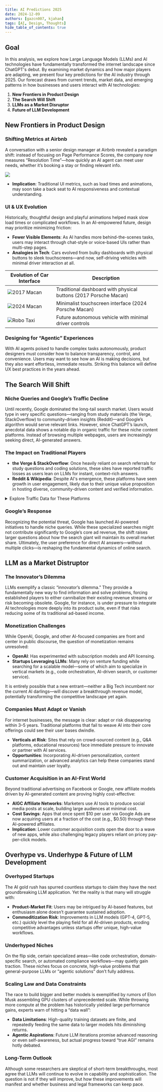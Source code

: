 ```yaml
---
title: AI Predictions 2025
date: 2024-12-09
authors: [gazcn007, kjahan]
tags: [AI, Design, Thoughts]
hide_table_of_contents: true
---
```


## Goal

In this analysis, we explore how Large Language Models (LLMs) and AI technologies have fundamentally transformed the internet landscape since ChatGPT's debut. By examining market dynamics and how major players are adapting, we present four key predictions for the AI industry through 2025. Our forecast draws from current trends, market data, and emerging patterns in how businesses and users interact with AI technologies:

1. **New Frontiers in Product Design**
2. **The Search Will Shift**
3. **LLMs as a Market Disruptor**
4. **Future of LLM Development**

## New Frontiers in Product Design

### Shifting Metrics at Airbnb

A conversation with a senior design manager at Airbnb revealed a paradigm shift: instead of focusing on Page Performance Scores, the company now measures “Resolution Time”—how quickly an AI agent can meet user needs, whether it’s booking a stay or finding relevant info.

![](./abnb-metrics.jpg)

- **Implication**: Traditional UI metrics, such as load times and animations, may soon take a back seat to AI responsiveness and contextual understanding.

### UI & UX Evolution

Historically, thoughtful design and playful animations helped mask slow load times or complicated workflows. In an AI-empowered future, design may prioritize minimizing friction:

- **Fewer Visible Elements**: As AI handles more behind-the-scenes tasks, users may interact through chat-style or voice-based UIs rather than multi-step pages.
- **Analogies in Tech**: Cars evolved from bulky dashboards with physical buttons to sleek touchscreens—and now, self-driving vehicles with minimal driver interaction at all.

| Evolution of Car Interface | Description |
|---------------------------|-------------|
| ![2017 Macan](./2017macan.jpg) | Traditional dashboard with physical buttons (2017 Porsche Macan) |
| ![2024 Macan](./2024macan.jpg) | Minimalist touchscreen interface (2024 Porsche Macan) |
| ![Robo Taxi](./robotaxi.jpg) | Future autonomous vehicle with minimal driver controls |

### Designing for “Agentic” Experiences

With AI agents poised to handle complex tasks autonomously, product designers must consider how to balance transparency, control, and convenience. Users may want to see how an AI is making decisions, but they also want effortless, immediate results. Striking this balance will define UX best practices in the years ahead.

<!--truncate-->

## The Search Will Shift
### Niche Queries and Google’s Traffic Decline

Until recently, Google dominated the long-tail search market. Users would type in very specific questions—ranging from study materials (the Verge, StackOverflow) to community-driven insights (Reddit)—and Google’s algorithm would serve relevant links. However, since ChatGPT’s launch, anecdotal data shows a notable dip in organic traffic for these niche content platforms. Instead of browsing multiple webpages, users are increasingly seeking direct, AI-generated answers.

### The Impact on Traditional Players

- **the Verge & StackOverflow**: Once heavily reliant on search referrals for study questions and coding solutions, these sites have reported traffic losses as users lean on LLMs for instant, context-rich answers.
- **Reddit & Wikipedia**: Despite AI's emergence, these platforms have seen growth in user engagement, likely due to their unique value proposition in hosting diverse, community-driven content and verified information.

<details>
<summary>Explore Traffic Data for These Platforms</summary>

| Platform | Traffic Data |
|----------|-------------------|
| the Verge | ![the Verge Data](./verge.jpg) |
| StackOverflow | ![StackOverflow Data](./so.jpg) |
| Reddit | ![Reddit Data](./reddit.jpg) |
| Wikipedia | ![Wikipedia Data](./wiki.jpg) |

</details>


### Google’s Response

Recognizing the potential threat, Google has launched AI-powered initiatives to handle niche queries. While these specialized searches might not contribute significantly to Google’s core ad revenue, the shift raises larger questions about how the search giant will maintain its overall market share. Ultimately, the user preference for direct AI answers—without multiple clicks—is reshaping the fundamental dynamics of online search.

## LLM as a Market Distruptor

### The Innovator’s Dilemma

LLMs exemplify a classic “innovator’s dilemma.” They provide a fundamentally new way to find information and solve problems, forcing established players to either cannibalize their existing revenue streams or risk becoming obsolete. Google, for instance, is under pressure to integrate AI technologies more deeply into its product suite, even if that risks reducing some of its traditional ad-based income.


### Monetization Challenges

While OpenAI, Google, and other AI-focused companies are front and center in public discourse, the question of monetization remains unresolved:

- **OpenAI**: Has experimented with subscription models and API licensing.
- **Startups Leveraging LLMs**: Many rely on venture funding while searching for a scalable model—some of which aim to specialize in vertical markets (e.g., code orchestration, AI-driven search, or customer service).

It is entirely possible that a new entrant—neither a Big Tech incumbent nor the current AI darlings—will discover a breakthrough revenue model, potentially transforming the competitive landscape yet again.

### Companies Must Adapt or Vanish

For internet businesses, the message is clear: adapt or risk disappearing within 3–5 years. Traditional platforms that fail to weave AI into their core offerings could see their user bases dwindle.

- **Verticals at Risk**: Sites that rely on crowd-sourced content (e.g., Q&A platforms, educational resources) face immediate pressure to innovate or partner with AI services.
- **Opportunities**: Incorporating AI-driven personalization, content summarization, or advanced analytics can help these companies stand out and maintain user loyalty.

### Customer Acquisition in an AI-First World

Beyond traditional advertising on Facebook or Google, new affiliate models driven by AI-generated content are proving highly cost-effective:

- **AIGC Affiliate Networks**: Marketers use AI tools to produce social media posts at scale, building large audiences at minimal cost.
- **Cost Savings**: Apps that once spent $10 per user via Google Ads are now acquiring users at a fraction of the cost (e.g., $0.50) through these AI-powered affiliates.
- **Implication**: Lower customer acquisition costs open the door to a wave of new apps, while also challenging legacy players reliant on pricey pay-per-click models.

## Overhype vs. Underhype & Future of LLM Development
### Overhyped Startups

The AI gold rush has spurred countless startups to claim they have the next groundbreaking LLM application. Yet the reality is that many will struggle with:

- **Product-Market Fit**: Users may be intrigued by AI-based features, but enthusiasm alone doesn’t guarantee sustained adoption.
- **Commoditization Risk**: Improvements in LLM models (GPT-4, GPT-5, etc.) quickly level the playing field for all AI-driven products, eroding competitive advantages unless startups offer unique, high-value workflows.

### Underhyped Niches

On the flip side, certain specialized areas—like code orchestration, domain-specific search, or automated compliance workflows—may quietly gain traction. These niches focus on concrete, high-value problems that general-purpose LLMs or “agentic solutions” don’t fully address.

### Scaling Law and Data Constraints

The race to build bigger and better models is exemplified by rumors of Elon Musk assembling GPU clusters of unprecedented scale. While throwing more compute at the problem has historically yielded large performance gains, experts warn of hitting a “data wall”:

- **Data Limitations**: High-quality training datasets are finite, and repeatedly feeding the same data to larger models hits diminishing returns.
- **Agentic Aspirations**: Future LLM iterations promise advanced reasoning or even self-awareness, but actual progress toward “true AGI” remains hotly debated.

### Long-Term Outlook

Although some researchers are skeptical of short-term breakthroughs, most agree that LLMs will continue to evolve in capability and sophistication. The question is not if they will improve, but how these improvements will manifest and whether business and legal frameworks can keep pace.